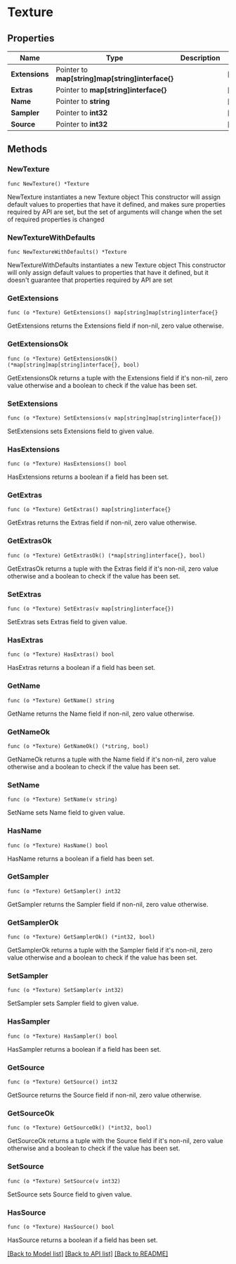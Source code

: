 # Texture

## Properties

Name | Type | Description | Notes
------------ | ------------- | ------------- | -------------
**Extensions** | Pointer to **map[string]map[string]interface{}** |  | [optional] 
**Extras** | Pointer to **map[string]interface{}** |  | [optional] 
**Name** | Pointer to **string** |  | [optional] 
**Sampler** | Pointer to **int32** |  | [optional] 
**Source** | Pointer to **int32** |  | [optional] 

## Methods

### NewTexture

`func NewTexture() *Texture`

NewTexture instantiates a new Texture object
This constructor will assign default values to properties that have it defined,
and makes sure properties required by API are set, but the set of arguments
will change when the set of required properties is changed

### NewTextureWithDefaults

`func NewTextureWithDefaults() *Texture`

NewTextureWithDefaults instantiates a new Texture object
This constructor will only assign default values to properties that have it defined,
but it doesn't guarantee that properties required by API are set

### GetExtensions

`func (o *Texture) GetExtensions() map[string]map[string]interface{}`

GetExtensions returns the Extensions field if non-nil, zero value otherwise.

### GetExtensionsOk

`func (o *Texture) GetExtensionsOk() (*map[string]map[string]interface{}, bool)`

GetExtensionsOk returns a tuple with the Extensions field if it's non-nil, zero value otherwise
and a boolean to check if the value has been set.

### SetExtensions

`func (o *Texture) SetExtensions(v map[string]map[string]interface{})`

SetExtensions sets Extensions field to given value.

### HasExtensions

`func (o *Texture) HasExtensions() bool`

HasExtensions returns a boolean if a field has been set.

### GetExtras

`func (o *Texture) GetExtras() map[string]interface{}`

GetExtras returns the Extras field if non-nil, zero value otherwise.

### GetExtrasOk

`func (o *Texture) GetExtrasOk() (*map[string]interface{}, bool)`

GetExtrasOk returns a tuple with the Extras field if it's non-nil, zero value otherwise
and a boolean to check if the value has been set.

### SetExtras

`func (o *Texture) SetExtras(v map[string]interface{})`

SetExtras sets Extras field to given value.

### HasExtras

`func (o *Texture) HasExtras() bool`

HasExtras returns a boolean if a field has been set.

### GetName

`func (o *Texture) GetName() string`

GetName returns the Name field if non-nil, zero value otherwise.

### GetNameOk

`func (o *Texture) GetNameOk() (*string, bool)`

GetNameOk returns a tuple with the Name field if it's non-nil, zero value otherwise
and a boolean to check if the value has been set.

### SetName

`func (o *Texture) SetName(v string)`

SetName sets Name field to given value.

### HasName

`func (o *Texture) HasName() bool`

HasName returns a boolean if a field has been set.

### GetSampler

`func (o *Texture) GetSampler() int32`

GetSampler returns the Sampler field if non-nil, zero value otherwise.

### GetSamplerOk

`func (o *Texture) GetSamplerOk() (*int32, bool)`

GetSamplerOk returns a tuple with the Sampler field if it's non-nil, zero value otherwise
and a boolean to check if the value has been set.

### SetSampler

`func (o *Texture) SetSampler(v int32)`

SetSampler sets Sampler field to given value.

### HasSampler

`func (o *Texture) HasSampler() bool`

HasSampler returns a boolean if a field has been set.

### GetSource

`func (o *Texture) GetSource() int32`

GetSource returns the Source field if non-nil, zero value otherwise.

### GetSourceOk

`func (o *Texture) GetSourceOk() (*int32, bool)`

GetSourceOk returns a tuple with the Source field if it's non-nil, zero value otherwise
and a boolean to check if the value has been set.

### SetSource

`func (o *Texture) SetSource(v int32)`

SetSource sets Source field to given value.

### HasSource

`func (o *Texture) HasSource() bool`

HasSource returns a boolean if a field has been set.


[[Back to Model list]](../README.md#documentation-for-models) [[Back to API list]](../README.md#documentation-for-api-endpoints) [[Back to README]](../README.md)


